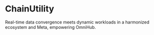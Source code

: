 # ChainUtility
Real-time data convergence meets dynamic workloads in a harmonized ecosystem and Meta, empowering OmniHub.

